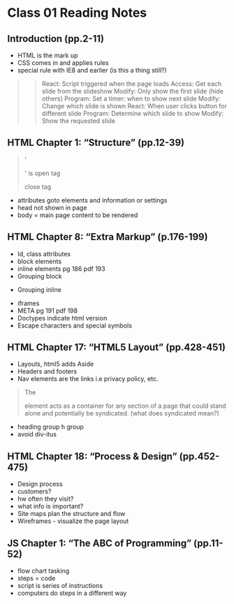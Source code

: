 # Class 01 Reading Notes
## Introduction (pp.2-11)
- HTML is the mark up
- CSS comes in and applies rules
- special rule with IE8 and earlier (is this a thing still?)
>> React: Script triggered when the page loads
Access: Get each slide from the slideshow
Modify: Only show the first slide (hide others)
Program: Set a timer: when to show next slide
Modify: Change which slide is shown
React: When user clicks button for different slide
Program: Determine which slide to show
Modify: Show the requested slide

## HTML Chapter 1: “Structure” (pp.12-39)
> '<p>' is open tag </p> close tag
- attributes goto elements and information or settings
- head not shown in page
- body = main page content to be rendered

## HTML Chapter 8: “Extra Markup” (p.176-199)
- Id, class attributes
- block elements
- inline elements pg 186 pdf 193
- Grouping block 
> <div>
- Grouping inline
> <span>
-  iframes
- META pg 191 pdf 198
- Doctypes indicate html version
- Escape characters and special symbols

## HTML Chapter 17: “HTML5 Layout” (pp.428-451)
- Layouts, html5 adds Aside
- Headers and footers
- Nav elements are the links i.e privacy policy, etc.
>The <article> element acts as
a container for any section of a
page that could stand alone and
potentially be syndicated. (what does syndicated mean?)
- heading group h group
- avoid div-itus

## HTML Chapter 18: “Process & Design” (pp.452-475)
- Design process
- customers?
- hw often they visit?
- what info is important?
- Site maps plan the structure and flow
- Wireframes - visualize the page layout

## JS Chapter 1: “The ABC of Programming” (pp.11-52)
- flow chart tasking
- steps = code
- script is series of instructions
- computers do steps in a different way
